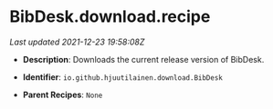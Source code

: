 # BibDesk.download.recipe

_Last updated 2021-12-23 19:58:08Z_

- **Description**: Downloads the current release version of BibDesk.

- **Identifier**: `io.github.hjuutilainen.download.BibDesk`

- **Parent Recipes**: `None`